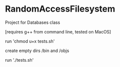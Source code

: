 # RandomAccessFilesystem

Project for Databases class

[requires g++ from command line, tested on MacOS]

run 'chmod u+x tests.sh'

create empty dirs /bin and /objs

run './tests.sh'

